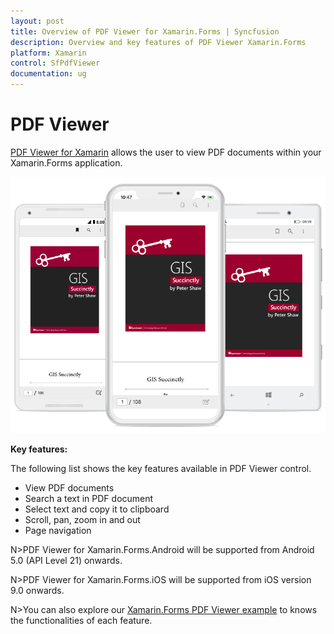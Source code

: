 ```yaml
---
layout: post
title: Overview of PDF Viewer for Xamarin.Forms | Syncfusion
description: Overview and key features of PDF Viewer Xamarin.Forms
platform: Xamarin
control: SfPdfViewer
documentation: ug
---
```


# PDF Viewer 

[PDF Viewer for Xamarin](https://www.syncfusion.com/xamarin-ui-controls/xamarin-pdf-viewer) allows the user to view PDF documents within your Xamarin.Forms application. 

![SfPdfViewer](pdfviewer_images/pdfviewer.png)

**Key features:**

The following list shows the key features available in PDF Viewer control.

* View PDF documents
* Search a text in PDF document
* Select text and copy it to clipboard
* Scroll, pan, zoom in and out
* Page navigation 

N>PDF Viewer for Xamarin.Forms.Android will be supported from Android 5.0 (API Level 21) onwards.

N>PDF Viewer for Xamarin.Forms.iOS will be supported from iOS version 9.0 onwards.

N>You can also explore our [Xamarin.Forms PDF Viewer example](https://github.com/syncfusion/xamarin-demos/tree/master/Forms/PdfViewer) to knows the functionalities of each feature.